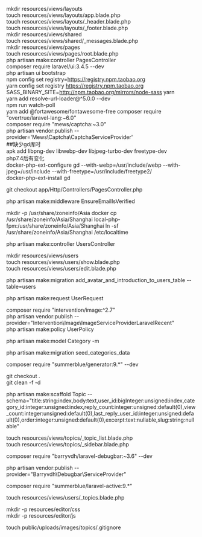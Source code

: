 mkdir resources/views/layouts  
touch resources/views/layouts/app.blade.php  
touch resources/views/layouts/_header.blade.php  
touch resources/views/layouts/_footer.blade.php  
mkdir resources/views/shared  
touch resources/views/shared/_messages.blade.php  
mkdir resources/views/pages  
touch resources/views/pages/root.blade.php  
php artisan make:controller PagesController  
composer require laravel/ui:3.4.5 --dev  
php artisan ui bootstrap  
npm config set registry=https://registry.npm.taobao.org  
yarn config set registry https://registry.npm.taobao.org  
SASS_BINARY_SITE=http://npm.taobao.org/mirrors/node-sass yarn  
yarn add resolve-url-loader@^5.0.0 --dev  
npm run watch-poll  
yarn add @fortawesome/fontawesome-free
composer require "overtrue/laravel-lang:~6.0"  
composer require "mews/captcha:~3.0"  
php artisan vendor:publish --provider='Mews\Captcha\CaptchaServiceProvider'  
##缺少gd库时  
apk add libpng-dev libwebp-dev libjpeg-turbo-dev freetype-dev  
php7.4后有变化  
docker-php-ext-configure gd --with-webp=/usr/include/webp --with-jpeg=/usr/include --with-freetype=/usr/include/freetype2/  
docker-php-ext-install gd  

git checkout app/Http/Controllers/PagesController.php

php artisan make:middleware EnsureEmailIsVerified


mkdir -p /usr/share/zoneinfo/Asia
docker cp /usr/share/zoneinfo/Asia/Shanghai local-php-fpm:/usr/share/zoneinfo/Asia/Shanghai
ln -sf /usr/share/zoneinfo/Asia/Shanghai /etc/localtime


php artisan make:controller UsersController  


mkdir resources/views/users  
touch resources/views/users/show.blade.php  
touch resources/views/users/edit.blade.php  

php artisan make:migration add_avatar_and_introduction_to_users_table --table=users  

php artisan make:request UserRequest


composer require "intervention/image:^2.7"  
php artisan vendor:publish --provider="Intervention\Image\ImageServiceProviderLaravelRecent"  
php artisan make:policy UserPolicy  


php artisan make:model Category -m  

php artisan make:migration seed_categories_data  


composer require "summerblue/generator:9.*" --dev  


git checkout .  
git clean -f -d  


php artisan make:scaffold Topic --schema="title:string:index,body:text,user_id:bigInteger:unsigned:index,category_id:integer:unsigned:index,reply_count:integer:unsigned:default(0),view_count:integer:unsigned:default(0),last_reply_user_id:integer:unsigned:default(0),order:integer:unsigned:default(0),excerpt:text:nullable,slug:string:nullable"  

touch resources/views/topics/_topic_list.blade.php  
touch resources/views/topics/_sidebar.blade.php  

composer require "barryvdh/laravel-debugbar:~3.6" --dev  

php artisan vendor:publish --provider="Barryvdh\Debugbar\ServiceProvider"  


composer require "summerblue/laravel-active:9.*"  


touch resources/views/users/_topics.blade.php  

mkdir -p resources/editor/css  
mkdir -p resources/editor/js  

touch public/uploads/images/topics/.gitignore  
